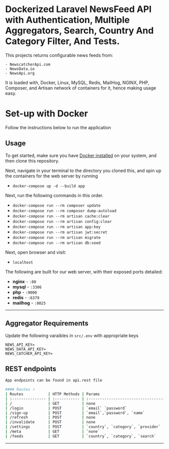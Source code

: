 # Dockerized Laravel NewsFeed API with Authentication, Multiple Aggregators, Search, Country And Category Filter, And Tests.

This projects returns configurable news feeds from:
```
- NewscatcherApi.com
- NewsData.io
- NewsApi.org
```

It is loaded with, Docker, Linux, MySQL, Redis, MailHog, NGINX, PHP, Composer, and Artisan network of containers for it, hence making usage easy.



# Set-up with Docker

Follow the instructions below to run the application

## Usage

To get started, make sure you have [Docker installed](https://docs.docker.com/docker-for-mac/install/) on your system, and then clone this repository.

Next, navigate in your terminal to the directory you cloned this, and spin up the containers for the web server by running

-   `docker-compose up -d --build app`

Next, run the following commands in this order.

-   `docker-compose run --rm composer update`
-   `docker-compose run --rm composer dump-autoload`
-   `docker-compose run --rm artisan cache:clear`
-   `docker-compose run --rm artisan config:clear`
-   `docker-compose run --rm artisan app:key`
-   `docker-compose run --rm artisan jwt:secret`
-   `docker-compose run --rm artisan migrate`
-   `docker-compose run --rm artisan db:seed`

Next, open browser and visit:

-   `localhost`

The following are built for our web server, with their exposed ports detailed:

-   **nginx** - `:80`
-   **mysql** - `:3306`
-   **php** - `:9000`
-   **redis** - `:6379`
-   **mailhog** - `:8025`


---

## Aggregator Requirements
Update the following varaibles in `src/.env` with appropriate keys
```
NEWS_API_KEY=
NEWS_DATA_API_KEY=
NEWS_CATCHER_API_KEY=
```
## REST endpoints

```bash
App endpoints can be found in api.rest file

#### Routes ⚡
| Routes           | HTTP Methods | Params                                   | Description                                                                                                  |
| :--------------- | :----------- | :--------------------------------------- | :----------------------------------------------------------------------------------------------------------- |
| /                | GET          | none                                     | Displays application infomation                                                                              |
| /login           | POST         | `email` `password`                       | Logs in a user and returns the jwt session token                                                             |
| /sign-up         | POST         | `email`,`password`, `name`               | Registers a user                                                                                             |
| /refresh         | POST         | none                                     | Refresh a user jwt token                                                                                     |
| /invalidate      | POST         | none                                     | Invalidate a user jwt token                                                                                  |
| /settings        | POST         | `country`, `category`, `provider`        | Update user preference                                                                                       |
| /meta            | GET          | `none`                                   | Returns default data used in app (e.g List of Providers/Categories/Countries)                                |
| /feeds           | GET          | `country`, `category`, `search`          | News feed                                                                                                     |

```

---
